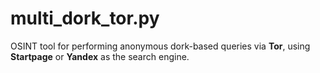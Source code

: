 # multi_dork_tor.py
OSINT tool for performing anonymous dork-based queries via **Tor**, using **Startpage** or **Yandex** as the search engine.
